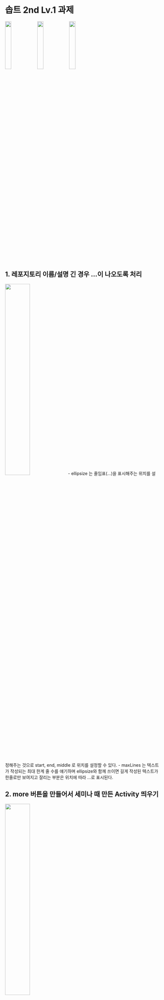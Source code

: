 # 솝트 2nd Lv.1 과제

<img width="20%" src="https://user-images.githubusercontent.com/42573282/115983000-ac2c4200-a5d9-11eb-9627-b645d96ca68c.png"/> <img width="20%" src="https://user-images.githubusercontent.com/42573282/115983011-bd754e80-a5d9-11eb-807c-77017c8596d6.png"/> <img width="20%" src="https://user-images.githubusercontent.com/42573282/115983047-e4338500-a5d9-11eb-9c2d-46fcccef505f.gif"/>


## 1. 레포지토리 이름/설명 긴 경우 ...이 나오도록 처리
<img width="40%" src="https://user-images.githubusercontent.com/42573282/115983080-19d86e00-a5da-11eb-8ba3-70ef38d809cd.png"/>
- ellipsize 는 줄임표(...)을 표시해주는 위치를 설정해주는 것으로 start, end, middle 로 위치를 설정할 수 있다. 
- maxLines 는 텍스트가 작성되는 최대 한계 줄 수를 얘기하며 ellipsize와 함께 쓰이면 길게 작성된 텍스트가 한줄로만 보여지고 잘리는 부분은 위치에 따라 ...로 표시된다.

## 2. more 버튼을 만들어서 세미나 때 만든 Activity 띄우기 
<img width="40%" src="https://user-images.githubusercontent.com/42573282/115983180-a08d4b00-a5da-11eb-8736-607961b765d3.png"/>
